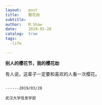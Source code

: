 ```yaml
---
layout:   post
title:    樱花劫
subtitle: 
author:   M.Shaw
date:     2019-03-28
catalog:  true
tags:
  -life

---
```

 
 
**别人的樱花节，我的樱花劫**

有人说，这辈子一定要和喜欢的人看一次樱花。




                                                                          ------2019/03/28
                                                                          武汉大学信息学部












 
